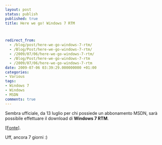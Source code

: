```yaml
---
layout: post
status: publish
published: true
title: Here we go! Windows 7 RTM



redirect_from: 
  - /blog/post/here-we-go-windows-7-rtm/
  - /Blog/Post/here-we-go-windows-7-rtm/
  - /2009/07/06/here-we-go-windows-7-rtm/
  - /Blog/Post/here-we-go-windows-7-rtm
  - /2009/07/06/here-we-go-windows-7-rtm
date: 2009-07-06 03:39:29.000000000 +01:00
categories:
- Various
tags:
- Windows 7
- Windows
- MSDN
comments: true
---
```

<p>Sembra ufficiale, da 13 luglio per chi possiede un abbonamento MSDN, sar&agrave; possibile effettuare il download di <strong>Windows 7 RTM</strong>.</p>
<p><a title="Windows 7 RTM" rel="nofollow" target="_blank" href="http://geeksmack.net/microsoft/438-confirmed-windows-7-to-rtm-july-13th.html">[Fonte]</a>.</p>
<p>Uff, ancora 7 giorni :)</p>
